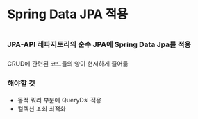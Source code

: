 <h1> Spring Data JPA 적용 <h1>
  
### JPA-API 레파지토리의 순수 JPA에 Spring Data Jpa를 적용

###   
CRUD에 관련된 코드들의 양이 현저하게 줄어듦
  
### 해야할 것
* 동적 쿼리 부분에 QueryDsl 적용
* 컬렉션 조회 최적화
